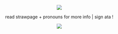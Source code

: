 <p align="center">
<img src="https://media1.tenor.com/m/6KZbH_deVtUAAAAd/%D0%B2%D0%BE%D1%81%D0%BF%D1%8B%D0%BB%D0%B0%D0%BB-ignited.gif" />
<p align="center">
                          read strawpage + pronouns for more info | sign ata !
  <p align="center">
  <img src="https://spotify-github-profile.kittinanx.com/api/view?uid=31uslv5jwwbfx5esn7r63ezyfypy&cover_image=true&theme=natemoo-re&show_offline=true&background_color=121212&interchange=false&bar_color=4e93b1&bar_color_cover=false" />
